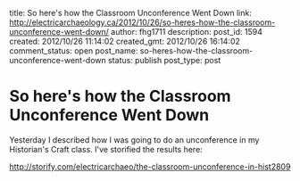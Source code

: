 title: So here's how the Classroom Unconference Went Down
link: http://electricarchaeology.ca/2012/10/26/so-heres-how-the-classroom-unconference-went-down/
author: fhg1711
description: 
post_id: 1594
created: 2012/10/26 11:14:02
created_gmt: 2012/10/26 16:14:02
comment_status: open
post_name: so-heres-how-the-classroom-unconference-went-down
status: publish
post_type: post

# So here's how the Classroom Unconference Went Down

Yesterday I described how I was going to do an unconference in my Historian's Craft class. I've storified the results here:

<http://storify.com/electricarchaeo/the-classroom-unconference-in-hist2809>